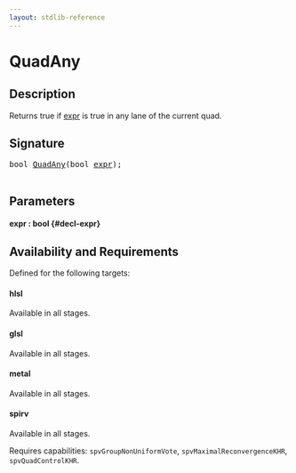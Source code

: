 ```yaml
---
layout: stdlib-reference
---
```


# QuadAny

## Description

Returns true if <span class='code'><a href="/stdlib-reference/global-decls/quadany-04#decl-expr" class="code_param">expr</a></span> is true in any lane of the current quad.




## Signature 

<pre>
<span class="code_keyword">bool</span> <a href="/stdlib-reference/global-decls/quadany-04">QuadAny</a>(<span class="code_keyword">bool</span> <a href="/stdlib-reference/global-decls/quadany-04#decl-expr" class="code_param">expr</a>);

</pre>

## Parameters

#### expr  : bool {#decl-expr}

## Availability and Requirements

Defined for the following targets:

#### hlsl
Available in all stages.

#### glsl
Available in all stages.

#### metal
Available in all stages.

#### spirv
Available in all stages.

Requires capabilities: `spvGroupNonUniformVote`, `spvMaximalReconvergenceKHR`, `spvQuadControlKHR`.


